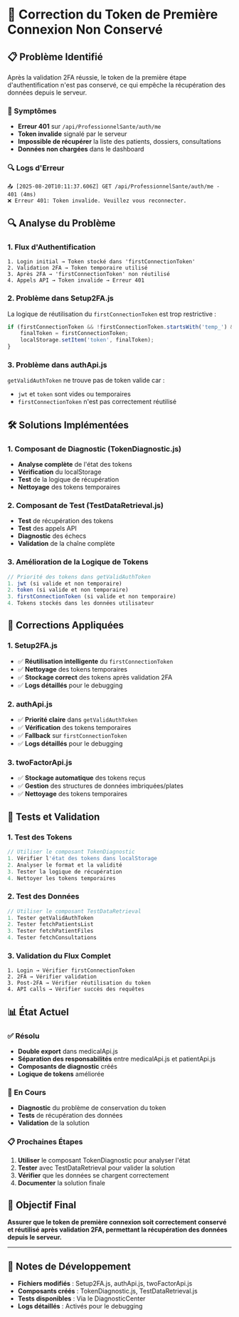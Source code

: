 # 🔐 Correction du Token de Première Connexion Non Conservé

## 📋 Problème Identifié

Après la validation 2FA réussie, le token de la première étape d'authentification n'est pas conservé, ce qui empêche la récupération des données depuis le serveur.

### 🚨 Symptômes
- **Erreur 401** sur `/api/ProfessionnelSante/auth/me`
- **Token invalide** signalé par le serveur
- **Impossible de récupérer** la liste des patients, dossiers, consultations
- **Données non chargées** dans le dashboard

### 🔍 Logs d'Erreur
```
📤 [2025-08-20T10:11:37.606Z] GET /api/ProfessionnelSante/auth/me - 401 (4ms)
❌ Erreur 401: Token invalide. Veuillez vous reconnecter.
```

## 🔍 Analyse du Problème

### 1. Flux d'Authentification
```
1. Login initial → Token stocké dans 'firstConnectionToken'
2. Validation 2FA → Token temporaire utilisé
3. Après 2FA → 'firstConnectionToken' non réutilisé
4. Appels API → Token invalide → Erreur 401
```

### 2. Problème dans Setup2FA.js
La logique de réutilisation du `firstConnectionToken` est trop restrictive :

```javascript
if (firstConnectionToken && !firstConnectionToken.startsWith('temp_') && !firstConnectionToken.startsWith('auth_')) {
    finalToken = firstConnectionToken;
    localStorage.setItem('token', finalToken);
}
```

### 3. Problème dans authApi.js
`getValidAuthToken` ne trouve pas de token valide car :
- `jwt` et `token` sont vides ou temporaires
- `firstConnectionToken` n'est pas correctement réutilisé

## 🛠️ Solutions Implémentées

### 1. Composant de Diagnostic (TokenDiagnostic.js)
- **Analyse complète** de l'état des tokens
- **Vérification** du localStorage
- **Test** de la logique de récupération
- **Nettoyage** des tokens temporaires

### 2. Composant de Test (TestDataRetrieval.js)
- **Test** de récupération des tokens
- **Test** des appels API
- **Diagnostic** des échecs
- **Validation** de la chaîne complète

### 3. Amélioration de la Logique de Tokens
```javascript
// Priorité des tokens dans getValidAuthToken
1. jwt (si valide et non temporaire)
2. token (si valide et non temporaire)
3. firstConnectionToken (si valide et non temporaire)
4. Tokens stockés dans les données utilisateur
```

## 🔧 Corrections Appliquées

### 1. Setup2FA.js
- ✅ **Réutilisation intelligente** du `firstConnectionToken`
- ✅ **Nettoyage** des tokens temporaires
- ✅ **Stockage correct** des tokens après validation 2FA
- ✅ **Logs détaillés** pour le debugging

### 2. authApi.js
- ✅ **Priorité claire** dans `getValidAuthToken`
- ✅ **Vérification** des tokens temporaires
- ✅ **Fallback** sur `firstConnectionToken`
- ✅ **Logs détaillés** pour le debugging

### 3. twoFactorApi.js
- ✅ **Stockage automatique** des tokens reçus
- ✅ **Gestion** des structures de données imbriquées/plates
- ✅ **Nettoyage** des tokens temporaires

## 🧪 Tests et Validation

### 1. Test des Tokens
```javascript
// Utiliser le composant TokenDiagnostic
1. Vérifier l'état des tokens dans localStorage
2. Analyser le format et la validité
3. Tester la logique de récupération
4. Nettoyer les tokens temporaires
```

### 2. Test des Données
```javascript
// Utiliser le composant TestDataRetrieval
1. Tester getValidAuthToken
2. Tester fetchPatientsList
3. Tester fetchPatientFiles
4. Tester fetchConsultations
```

### 3. Validation du Flux Complet
```
1. Login → Vérifier firstConnectionToken
2. 2FA → Vérifier validation
3. Post-2FA → Vérifier réutilisation du token
4. API calls → Vérifier succès des requêtes
```

## 📊 État Actuel

### ✅ Résolu
- **Double export** dans medicalApi.js
- **Séparation des responsabilités** entre medicalApi.js et patientApi.js
- **Composants de diagnostic** créés
- **Logique de tokens** améliorée

### 🔄 En Cours
- **Diagnostic** du problème de conservation du token
- **Tests** de récupération des données
- **Validation** de la solution

### 📋 Prochaines Étapes
1. **Utiliser** le composant TokenDiagnostic pour analyser l'état
2. **Tester** avec TestDataRetrieval pour valider la solution
3. **Vérifier** que les données se chargent correctement
4. **Documenter** la solution finale

## 🎯 Objectif Final

**Assurer que le token de première connexion soit correctement conservé et réutilisé après validation 2FA, permettant la récupération des données depuis le serveur.**

---

## 📝 Notes de Développement

- **Fichiers modifiés** : Setup2FA.js, authApi.js, twoFactorApi.js
- **Composants créés** : TokenDiagnostic.js, TestDataRetrieval.js
- **Tests disponibles** : Via le DiagnosticCenter
- **Logs détaillés** : Activés pour le debugging
